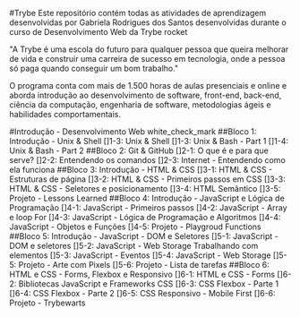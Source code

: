 #Trybe
Este repositório contém todas as atividades de aprendizagem desenvolvidas por Gabriela Rodrigues dos Santos desenvolvidas durante o curso de Desenvolvimento Web da Trybe rocket

"A Trybe é uma escola do futuro para qualquer pessoa que queira melhorar de vida e construir uma carreira de sucesso em tecnologia, onde a pessoa só paga quando conseguir um bom trabalho."

O programa conta com mais de 1.500 horas de aulas presenciais e online e aborda introdução ao desenvolvimento de software, front-end, back-end, ciência da computação, engenharia de software, metodologias ágeis e habilidades comportamentais.

#Introdução - Desenvolvimento Web white_check_mark
##Bloco 1: Introdução - Unix & Shell
[]1-3: Unix & Shell
[]1-3: Unix & Bash - Part 1
[]1-4: Unix & Bash - Part 2
##Bloco 2: Git & GitHub
[]2-1: O que é e para que serve?
[]2-2: Entendendo os comandos
[]2-3: Internet - Entendendo como ela funciona
##Bloco 3: Introdução - HTML & CSS
[]3-1: HTML & CSS - Estruturas de página
[]3-2: HTML & CSS - Primeiros passos em CSS
[]3-3: HTML & CSS - Seletores e posicionamento
[]3-4: HTML Semântico
[]3-5: Projeto - Lessons Learned
##Bloco 4: Introdução - JavaScript e Lógica de Programação
[]4-1: JavaScript - Primeiros passos
[]4-2: JavaScript - Array e loop For
[]4-3: JavaScript - Lógica de Programação e Algoritmos
[]4-4: JavaScript - Objetos e Funções
[]4-5: Projeto - Playgroud Functions
##Bloco 5: Introdução - JavaScript - DOM e Seletores
[]5-1: JavaScript - DOM e seletores
[]5-2: JavaScript - Web Storage Trabalhando com elementos
[]5-3: JavaScript - Eventos
[]5-4: JavaScript - Web Storage
[]5-5: Projeto - Arte com Pixels
[]5-6: Projeto - Lista de tarefas
##Bloco 6: HTML e CSS - Forms, Flexbox e Responsivo
[]6-1: HTML e CSS - Forms
[]6-2: Bibliotecas JavaScript e Frameworks CSS
[]6-3: CSS Flexbox - Parte 1 
[]6-4: CSS Flexbox - Parte 2
[]6-5: CSS Responsivo - Mobile First
[]6-6: Projeto - Trybewarts
